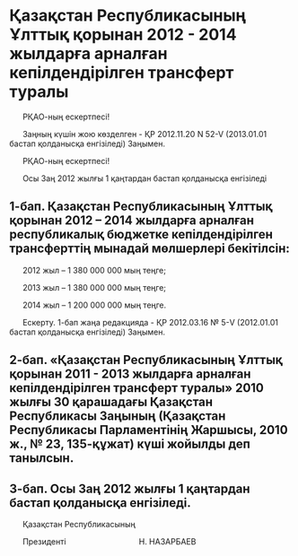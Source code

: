# Қазақстан Республикасының Ұлттық қорынан 2012 - 2014 жылдарға арналған кепілдендірілген трансферт туралы

      РҚАО-ның ескертпесі!

      Заңның күшін жою көзделген - ҚР 2012.11.20 N 52-V (2013.01.01 бастап қолданысқа енгізіледі) Заңымен.

      РҚАО-ның ескертпесі!

      Осы Заң 2012 жылғы 1 қаңтардан бастап қолданысқа енгізіледі

## 1-бап. Қазақстан Республикасының Ұлттық қорынан 2012 – 2014 жылдарға арналған республикалық бюджетке кепілдендірілген трансферттің мынадай мөлшерлері бекітілсін:

      2012 жыл – 1 380 000 000 мың теңге;

      2013 жыл – 1 380 000 000 мың теңге;

      2014 жыл – 1 200 000 000 мың теңге.

      Ескерту. 1-бап жаңа редакцияда - ҚР 2012.03.16 № 5-V (2012.01.01 бастап қолданысқа енгізіледі) Заңымен.

## 2-бап. «Қазақстан Республикасының Ұлттық қорынан 2011 - 2013 жылдарға арналған кепілдендірілген трансферт туралы» 2010 жылғы 30 қарашадағы Қазақстан Республикасы Заңының (Қазақстан Республикасы Парламентінің Жаршысы, 2010 ж., № 23, 135-құжат) күші жойылды деп танылсын.

## 3-бап. Осы Заң 2012 жылғы 1 қаңтардан бастап қолданысқа енгізіледі.

      Қазақстан Республикасының

      Президенті                                 Н. НАЗАРБАЕВ


